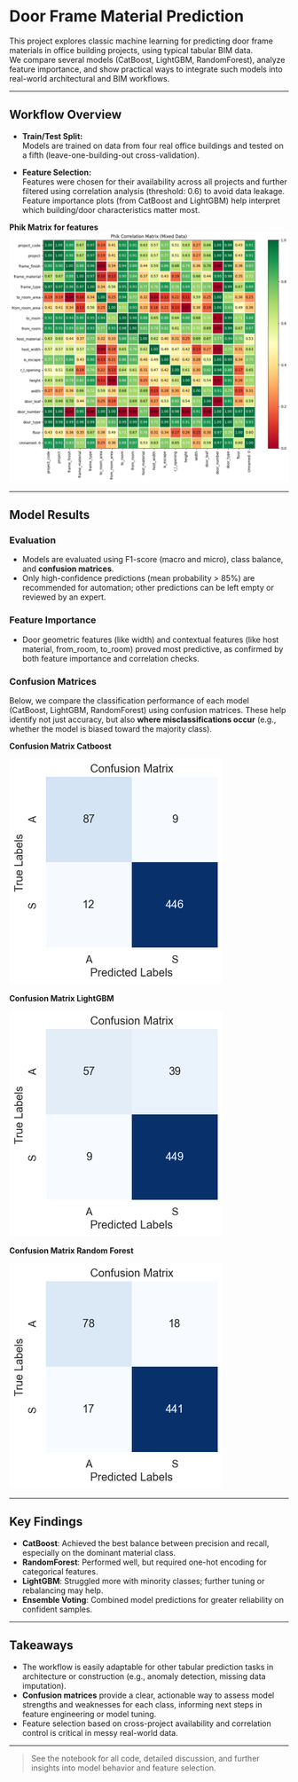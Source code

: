 # Door Frame Material Prediction

This project explores classic machine learning for predicting door frame materials in office building projects, using typical tabular BIM data.  
We compare several models (CatBoost, LightGBM, RandomForest), analyze feature importance, and show practical ways to integrate such models into real-world architectural and BIM workflows.

---

## Workflow Overview

- **Train/Test Split:**  
  Models are trained on data from four real office buildings and tested on a fifth (leave-one-building-out cross-validation).

- **Feature Selection:**  
  Features were chosen for their availability across all projects and further filtered using correlation analysis (threshold: 0.6) to avoid data leakage.  
  Feature importance plots (from CatBoost and LightGBM) help interpret which building/door characteristics matter most.

 **Phik Matrix for features**
  ![Phik  for features](img/door_phik.png)

---

## Model Results

### Evaluation
- Models are evaluated using F1-score (macro and micro), class balance, and **confusion matrices**.
- Only high-confidence predictions (mean probability > 85%) are recommended for automation; other predictions can be left empty or reviewed by an expert.

### Feature Importance
- Door geometric features (like width) and contextual features (like host material, from_room, to_room) proved most predictive, as confirmed by both feature importance and correlation checks.

### Confusion Matrices
Below, we compare the classification performance of each model (CatBoost, LightGBM, RandomForest) using confusion matrices. These help identify not just accuracy, but also **where misclassifications occur** (e.g., whether the model is biased toward the majority class).

**Confusion Matrix Catboost**

![Confusion Matrix Catboost](img/doors_catboost_matrix.png)

**Confusion Matrix LightGBM**

![Confusion Matrix LightGBM](img/doors_lgbm_matrix.png)

**Confusion Matrix Random Forest**

![Confusion Matrix Random Forest](img/doors_rf_matrix.png)

---

## Key Findings

- **CatBoost**: Achieved the best balance between precision and recall, especially on the dominant material class.
- **RandomForest**: Performed well, but required one-hot encoding for categorical features.
- **LightGBM**: Struggled more with minority classes; further tuning or rebalancing may help.
- **Ensemble Voting**: Combined model predictions for greater reliability on confident samples.

---

## Takeaways

- The workflow is easily adaptable for other tabular prediction tasks in architecture or construction (e.g., anomaly detection, missing data imputation).
- **Confusion matrices** provide a clear, actionable way to assess model strengths and weaknesses for each class, informing next steps in feature engineering or model tuning.
- Feature selection based on cross-project availability and correlation control is critical in messy real-world data.

---

> See the notebook for all code, detailed discussion, and further insights into model behavior and feature selection.